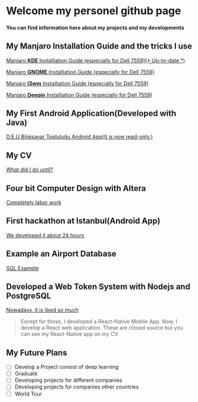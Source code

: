 # Welcome my personel github page
#### You can find information here about my projects and my developments

## My Manjaro Installation Guide and the tricks I use

[Manjaro **KDE** Installiation Guide (especially for Dell 7559)(* Up-to-date *)](https://github.com/oguzkaganeren/dell7559-Manjaro-KDE/blob/master/README.md)

[Manjaro **GNOME** Installiation Guide (especially for Dell 7559)](https://github.com/oguzkaganeren/manjaroGnomeDell7559.github.io/blob/master/index.md)

[Manjaro **I3wm** Installiation Guide (especially for Dell 7559)](https://github.com/oguzkaganeren/dell7559-manjaro-i3wm/blob/master/README.md)

[Manjaro **Deepin** Installiation Guide (especially for Dell 7559)](https://github.com/oguzkaganeren/dell-7559-manjaro-deepin/blob/master/README.md)

## My First Android Application(Developed with Java)


[D.E.U Bilgisayar Topluluğu Android App(It is now read-only.)](https://github.com/oguzkaganeren/deu-bilgisayar-toplulugu-android/blob/master/README.md)

## My CV

[What did I do until?](https://oguzkaganeren.github.io/my-cv/)

## Four bit Computer Design with Altera

[Completely labor work](https://github.com/oguzkaganeren/Computer-Architecture-My-Computer/blob/master/README.md)

## First hackathon at Istanbul(Android App)

[We developed it about 24 hours](https://github.com/oguzkaganeren/happiness-time-app/blob/master/README.md)

## Example an Airport Database

[SQL Example](https://github.com/oguzkaganeren/sql-airport-database-example/blob/master/README.md)

## Developed a Web Token System with Nodejs and PostgreSQL

[Nowadays, it is liked so much](https://github.com/oguzkaganeren/Node-JSON-Web-Token-PostgreSQL/blob/master/README.md)

> Except for those, I developed a React-Native Mobile App. Now, I develop a React web application. These are closed source but you can see my React-Native app on my CV

## My Future Plans

- [ ] Develop a Project consist of deep learning
- [ ] Graduate
- [ ] Developing projects for different companies
- [ ] Developing projects for companies other countries
- [ ] World Tour

